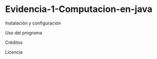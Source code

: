 # Evidencia-1-Computacion-en-java


Instalación y configuración









Uso del programa





Créditos






Licencia
